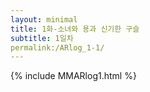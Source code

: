 ```yaml
---
layout: minimal
title: 1화-소녀와 용과 신기한 구슬
subtitle: 1일차
permalink:/ARlog_1-1/
---
```

{% include MMARlog1.html %}

